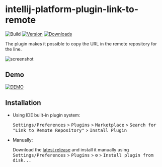 # intellij-platform-plugin-link-to-remote

![Build](https://github.com/irtimir/intellij-platform-plugin-link-to-remote/workflows/Build/badge.svg)
[![Version](https://img.shields.io/jetbrains/plugin/v/21037-link-to-remote-repository.svg)](https://plugins.jetbrains.com/plugin/21037-link-to-remote-repository)
[![Downloads](https://img.shields.io/jetbrains/plugin/d/21037-link-to-remote-repository.svg)](https://plugins.jetbrains.com/plugin/21037-link-to-remote-repository)

<!-- Plugin description -->
The plugin makes it possible to copy the URL in the remote repository for the line.
<!-- Plugin description end -->

![screenshot](https://plugins.jetbrains.com/files/21037/screenshot_2cf6ba66-0b50-4927-bdde-1b8b213caf18)

## Demo

[![DEMO](https://img.youtube.com/vi/LEm3mmfkcu4/0.jpg)](https://www.youtube.com/watch?v=LEm3mmfkcu4)

## Installation

- Using IDE built-in plugin system:
  
  <kbd>Settings/Preferences</kbd> > <kbd>Plugins</kbd> > <kbd>Marketplace</kbd> > <kbd>Search for "Link to Remote Repository"</kbd> >
  <kbd>Install Plugin</kbd>
  
- Manually:

  Download the [latest release](https://github.com/irtimir/intellij-platform-plugin-link-to-remote/releases/latest) and install it manually using
  <kbd>Settings/Preferences</kbd> > <kbd>Plugins</kbd> > <kbd>⚙️</kbd> > <kbd>Install plugin from disk...</kbd>
